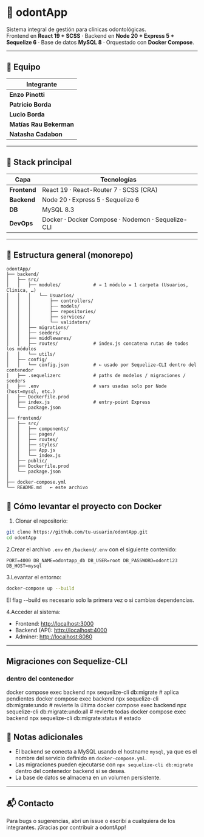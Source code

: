 # 🦷 odontApp

Sistema integral de gestión para clínicas odontológicas.  
Frontend en **React 19 + SCSS** · Backend en **Node 20 + Express 5 + Sequelize 6** · Base de datos **MySQL 8** · Orquestado con **Docker Compose**.

---

## 👥 Equipo

| Integrante |
|------------|
| **Enzo Pinotti** |
| **Patricio Borda** |
| **Lucio Borda** |
| **Matías Rau Bekerman** |
| **Natasha Cadabon** |

---

## 🚀 Stack principal

| Capa | Tecnologías |
|------|-------------|
| **Frontend** | React 19 · React-Router 7 · SCSS (CRA) |
| **Backend** | Node 20 · Express 5 · Sequelize 6 |
| **DB** | MySQL 8.3 |
| **DevOps** | Docker · Docker Compose · Nodemon · Sequelize-CLI |

---

## 📁 Estructura general (monorepo)

```text
odontApp/
├── backend/
│   ├── src/
│   │   ├── modules/            # → 1 módulo = 1 carpeta (Usuarios, Clinica, …)
│   │   │   └── Usuarios/
│   │   │       ├── controllers/
│   │   │       ├── models/
│   │   │       ├── repositories/
│   │   │       ├── services/
│   │   │       └── validators/
│   │   ├── migrations/
│   │   ├── seeders/
│   │   ├── middlewares/
│   │   ├── routes/             # index.js concatena rutas de todos los módulos
│   │   └── utils/
│   ├── config/
│   │   └── config.json         # ← usado por Sequelize-CLI dentro del contenedor
│   ├── .sequelizerc            # paths de modelos / migraciones / seeders
│   ├── .env                    # vars usadas solo por Node (host=mysql, etc.)
│   ├── Dockerfile.prod
│   ├── index.js                # entry-point Express
│   └── package.json
│
├── frontend/
│   ├── src/
│   │   ├── components/
│   │   ├── pages/
│   │   ├── routes/
│   │   ├── styles/
│   │   ├── App.js
│   │   └── index.js
│   ├── public/
│   ├── Dockerfile.prod
│   └── package.json
│
├── docker-compose.yml
└── README.md   ← este archivo
```

## 🐳 Cómo levantar el proyecto con Docker

1. Clonar el repositorio:

```bash
git clone https://github.com/tu-usuario/odontApp.git
cd odontApp
```

2.Crear el archivo `.env` en `/backend/.env` con el siguiente contenido:

``
PORT=4000
DB_NAME=odontapp_db
DB_USER=root
DB_PASSWORD=odont123
DB_HOST=mysql
``

3.Levantar el entorno:

```bash
docker-compose up --build
```

El flag --build es necesario solo la primera vez o si cambias dependencias.

4.Acceder al sistema:

- Frontend: <http://localhost:3000>
- Backend (API): <http://localhost:4000>
- Adminer: <http://localhost:8080>

---

## Migraciones con Sequelize-CLI

### dentro del contenedor

docker compose exec backend npx sequelize-cli db:migrate           # aplica pendientes
docker compose exec backend npx sequelize-cli db:migrate:undo      # revierte la última
docker compose exec backend npx sequelize-cli db:migrate:undo:all  # revierte todas
docker compose exec backend npx sequelize-cli db:migrate:status    # estado

## 📌 Notas adicionales

- El backend se conecta a MySQL usando el hostname `mysql`, ya que es el nombre del servicio definido en `docker-compose.yml`.
- Las migraciones pueden ejecutarse con `npx sequelize-cli db:migrate` dentro del contenedor backend si se desea.
- La base de datos se almacena en un volumen persistente.

---

## 📬 Contacto

Para bugs o sugerencias, abrí un issue o escribí a cualquiera de los integrantes.
¡Gracias por contribuir a odontApp!
